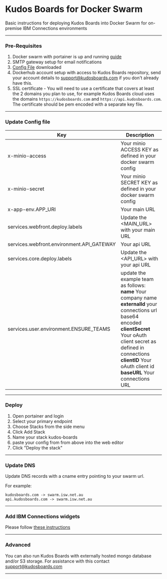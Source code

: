 # Kudos Boards for Docker Swarm
Basic instructions for deploying Kudos Boards into Docker Swarm for on-premise IBM Connections environments

---

### Pre-Requisites
1. Docker swarm with portainer is up and running [guide](/swarm/)
1. SMTP gateway setup for email notifications
1. [Config File](/assets/config/boards-swarm.yml) downloaded
1. Dockerhub account setup with access to Kudos Boards repository, send your account details to support@kudosboards.com if you don't already have this.
1. SSL certificate - You will need to use a certificate that covers at least the 2 domains you plan to use, for example Kudos Boards cloud uses the domains `https://kudosboards.com` and `https://api.kudosboards.com`. The certificate should be pem encoded with a separate key file.

---

### Update Config file

  | Key | Description |
  | --- | ----------- |
  | x-minio-access | Your minio ACCESS KEY as defined in your docker swarm config |
  | x-minio-secret | Your minio SECRET KEY as defined in your docker swarm config |
  | x-app-env.APP_URI | Your main URL |
  | services.webfront.deploy.labels | Update the <MAIN_URL> with your main URL |
  | services.webfront.environment.API_GATEWAY | Your api URL |
  | services.core.deploy.labels | Update the <API_URL> with your api URL |
  | services.user.environment.ENSURE_TEAMS | update the example team as follows:<br>__name__ Your company name<br>__externalId__ your connections url base64 encoded<br>__clientSecret__ Your oAuth client secret as defined in connections<br>__clientID__ Your oAuth client id<br>__baseURL__ Your connections URL |

---

### Deploy
1. Open portainer and login
1. Select your primary endpoint
1. Choose Stacks from the side menu
1. Click Add Stack
1. Name your stack kudos-boards
1. paste your config from from above into the web editor
1. Click "Deploy the stack"

---

### Update DNS
Update DNS records with a cname entry pointing to your swarm url.

For example:

    kudosboards.com -> swarm.isw.net.au
    api.kudosboards.com -> swarm.isw.net.au

---

### Add IBM Connections widgets
Please follow [these instructions](/boards/widgets/)

---

### Advanced
You can also run Kudos Boards with externally hosted mongo database and/or S3 storage.
For assistance with this contact support@kudosboards.com

---
